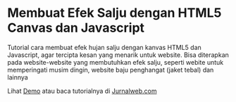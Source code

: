 <h1>Membuat Efek Salju dengan HTML5 Canvas dan Javascript</h1>

<p>Tutorial cara membuat efek hujan salju dengan kanvas HTML5 dan Javascript, agar tercipta kesan yang menarik untuk website. Bisa diterapkan pada website-website yang membutuhkan efek salju, seperti webite untuk memperingati musim dingin, website baju penghangat (jaket tebal) dan lainnya</p>

<p>Lihat <a href="http://jurnalweb.com/demo/html-css/efek-salju-html5/index.html">Demo</a> atau baca tutorialnya di <a href="http://www.jurnalweb.com/membuat-efek-salju-dengan-html5-canvas-dan-javascript">Jurnalweb.com</a></p>